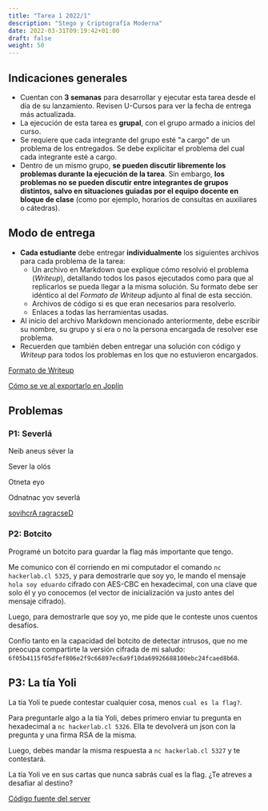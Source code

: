 ```yaml
---
title: "Tarea 1 2022/1"
description: "Stego y Criptografía Moderna"
date: 2022-03-31T09:19:42+01:00
draft: false
weight: 50
---
```

## Indicaciones generales

* Cuentan con **3 semanas** para desarrollar y ejecutar esta tarea desde el día de su lanzamiento. Revisen U-Cursos para ver la fecha de entrega más actualizada.
* La ejecución de esta tarea es **grupal**, con el grupo armado a inicios del curso.
* Se requiere que cada integrante del grupo esté "a cargo" de un problema de los entregados. Se debe explicitar el problema del cual cada integrante esté a cargo.
* Dentro de un mismo grupo, **se pueden discutir libremente los problemas durante la ejecución de la tarea**. Sin embargo, **los problemas no se pueden discutir entre integrantes de grupos distintos, salvo en situaciones guiadas por el equipo docente en bloque de clase** (como por ejemplo, horarios de consultas en auxiliares o cátedras).

## Modo de entrega

* **Cada estudiante** debe entregar **individualmente** los siguientes archivos para cada problema de la tarea:
    * Un archivo en Markdown que explique cómo resolvió el problema (_Writeup_), detallando todos los pasos ejecutados como para que al replicarlos se pueda llegar a la misma solución. Su formato debe ser idéntico al del _Formato de Writeup_ adjunto al final de esta sección.
    * Archivos de código si es que eran necesarios para resolverlo.
    * Enlaces a todas las herramientas usadas.
* Al inicio del archivo Markdown mencionado anteriormente, debe escribir su nombre, su grupo y si era o no la persona encargada de resolver ese problema. 
* Recuerden que también deben entregar una solución con código y _Writeup_ para todos los problemas en los que no estuvieron encargados.

[Formato de Writeup](./writeup.txt)

[Cómo se ve al exportarlo en Joplin](./writeup.pdf)

## Problemas

### P1: Severlá

Neib aneus séver la

Sever la olós

Otneta eyo

Odnatnac yov severlá

[sovihcrA ragracseD](./piz.1p1t)

### P2: Botcito

Programé un botcito para guardar la flag más importante que tengo.

Me comunico con él corriendo en mi computador el comando `nc hackerlab.cl 5325`, y para demostrarle que soy yo, le mando el mensaje `hola soy eduardo` cifrado con AES-CBC en hexadecimal, con una clave que solo él y yo conocemos (el vector de inicialización va justo antes del mensaje cifrado).

Luego, para demostrarle que soy yo, me pide que le conteste unos cuentos desafíos.

Confío tanto en la capacidad del botcito de detectar intrusos, que no me preocupa compartirte la versión cifrada de mi saludo: `6f05b4115f05dfef806e2f9c66897ec6a9f10da69926688100ebc24fcaed8b68`.


## P3: La tía Yoli

La tía Yoli te puede contestar cualquier cosa, menos `cual es la flag?`.

Para preguntarle algo a la tía Yoli, debes primero enviar tu pregunta en hexadecimal a `nc hackerlab.cl 5326`. Ella te devolverá un json con la pregunta y una firma RSA de la misma.

Luego, debes mandar la misma respuesta a `nc hackerlab.cl 5327` y te contestará.

La tía Yoli ve en sus cartas que nunca sabrás cual es la flag. ¿Te atreves a desafiar al destino?

[Código fuente del server](https://github.com/cc5325/t1p3-2023)


